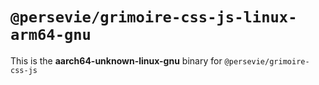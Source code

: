 # `@persevie/grimoire-css-js-linux-arm64-gnu`

This is the **aarch64-unknown-linux-gnu** binary for `@persevie/grimoire-css-js`
